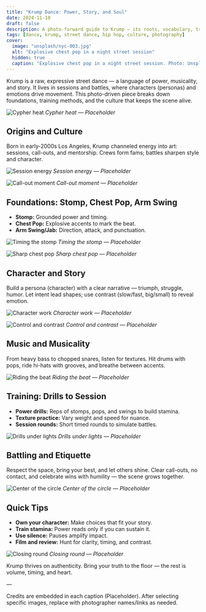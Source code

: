 ```yaml
---
title: "Krump Dance: Power, Story, and Soul"
date: 2024-11-10
draft: false
description: A photo-forward guide to Krump — its roots, vocabulary, training, and battle culture, focused on expression through power and story.
tags: [dance, krump, street dance, hip hop, culture, photography]
cover:
  image: "unsplash/nyc-003.jpg"
  alt: "Explosive chest pop in a night street session"
  hidden: true
  caption: "Explosive chest pop in a night street session. Photo: Unsplash"
---
```


Krump is a raw, expressive street dance — a language of power, musicality, and story. It lives in sessions and battles, where characters (personas) and emotions drive movement. This photo-driven piece breaks down foundations, training methods, and the culture that keeps the scene alive.

![Cypher heat](unsplash/nyc-001.jpg)
_Cypher heat — Placeholder_

## Origins and Culture

Born in early-2000s Los Angeles, Krump channeled energy into art: sessions, call-outs, and mentorship. Crews form fams; battles sharpen style and character.

![Session energy](unsplash/nyc-002.jpg)
_Session energy — Placeholder_

![Call-out moment](unsplash/nyc-003.jpg)
_Call-out moment — Placeholder_

## Foundations: Stomp, Chest Pop, Arm Swing

- **Stomp:** Grounded power and timing.
- **Chest Pop:** Explosive accents to mark the beat.
- **Arm Swing/Jab:** Direction, attack, and punctuation.

![Timing the stomp](unsplash/nyc-004.jpg)
_Timing the stomp — Placeholder_

![Sharp chest pop](unsplash/nyc-005.jpg)
_Sharp chest pop — Placeholder_

## Character and Story

Build a persona (character) with a clear narrative — triumph, struggle, humor. Let intent lead shapes; use contrast (slow/fast, big/small) to reveal emotion.

![Character work](unsplash/nyc-006.jpg)
_Character work — Placeholder_

![Control and contrast](unsplash/nyc-007.jpg)
_Control and contrast — Placeholder_

## Music and Musicality

From heavy bass to chopped snares, listen for textures. Hit drums with pops, ride hi-hats with grooves, and breathe between accents.

![Riding the beat](unsplash/nyc-008.jpg)
_Riding the beat — Placeholder_

## Training: Drills to Session

- **Power drills:** Reps of stomps, pops, and swings to build stamina.
- **Texture practice:** Vary weight and speed for nuance.
- **Session rounds:** Short timed rounds to simulate battles.

![Drills under lights](unsplash/nyc-009.jpg)
_Drills under lights — Placeholder_

## Battling and Etiquette

Respect the space, bring your best, and let others shine. Clear call-outs, no contact, and celebrate wins with humility — the scene grows together.

![Center of the circle](unsplash/nyc-010.jpg)
_Center of the circle — Placeholder_

## Quick Tips

- **Own your character:** Make choices that fit your story.
- **Train stamina:** Power reads only if you can sustain it.
- **Use silence:** Pauses amplify impact.
- **Film and review:** Hunt for clarity, timing, and contrast.

![Closing round](unsplash/nyc-011.jpg)
_Closing round — Placeholder_

Krump thrives on authenticity. Bring your truth to the floor — the rest is volume, timing, and heart.

—

Credits are embedded in each caption (Placeholder). After selecting specific images, replace with photographer names/links as needed.
